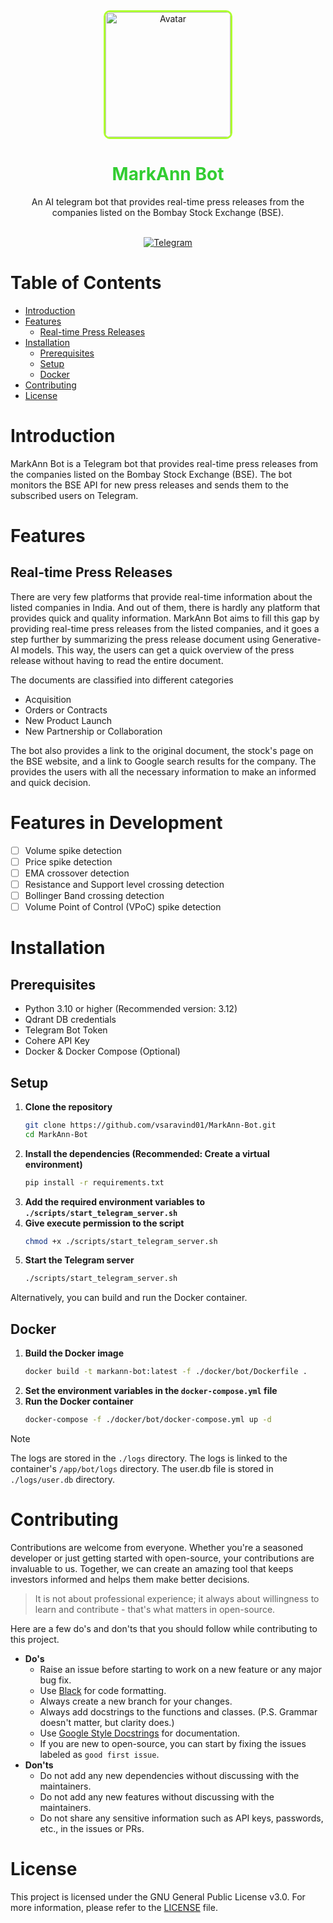 <div align="center">
    <img src="assets/avatar.png" alt="Avatar" width="200" height="200" style="border-radius: 10px; border: 3px solid greenyellow;display: block">
    <h1 style="color: limegreen">MarkAnn Bot</h1>
    <p>
        An AI telegram bot that provides real-time press releases from the companies
        listed on the Bombay Stock Exchange (BSE).
    </p>
    <br/>
    <a href="https://t.me/MarkAnn_Bot" target="_blank">
        <img src="https://img.shields.io/badge/MarkAnn_Bot-Telegram-blue?logo=telegram" alt="Telegram">
    </a>
</div>

# Table of Contents

- [Introduction](#introduction)
- [Features](#features)
  * [Real-time Press Releases](#real-time-press-releases)
- [Installation](#installation)
  * [Prerequisites](#prerequisites)
  * [Setup](#setup)
  * [Docker](#docker)
- [Contributing](#contributing)
- [License](#license)

# Introduction

MarkAnn Bot is a Telegram bot that provides real-time press releases 
from the companies listed on the Bombay Stock Exchange (BSE). The bot 
monitors the BSE API for new press releases and sends them to the
subscribed users on Telegram.

# Features

## Real-time Press Releases

There are very few platforms that provide real-time information about
the listed companies in India. And out of them, there is hardly any
platform that provides quick and quality information. MarkAnn Bot
aims to fill this gap by providing real-time press releases from the
listed companies, and it goes a step further by summarizing the press
release document using Generative-AI models. This way, the users can
get a quick overview of the press release without having to read the
entire document.

The documents are classified into different categories
* Acquisition
* Orders or Contracts
* New Product Launch
* New Partnership or Collaboration

The bot also provides a link to the original document, the stock's page
on the BSE website, and a link to Google search results for the company.
The provides the users with all the necessary information to make an
informed and quick decision.

# Features in Development

- [ ] Volume spike detection
- [ ] Price spike detection
- [ ] EMA crossover detection
- [ ] Resistance and Support level crossing detection
- [ ] Bollinger Band crossing detection
- [ ] Volume Point of Control (VPoC) spike detection

# Installation

## Prerequisites

- Python 3.10 or higher (Recommended version: 3.12)
- Qdrant DB credentials
- Telegram Bot Token
- Cohere API Key
- Docker & Docker Compose (Optional)

## Setup

1. **Clone the repository**
    ```bash
    git clone https://github.com/vsaravind01/MarkAnn-Bot.git
    cd MarkAnn-Bot
    ```
2. **Install the dependencies (Recommended: Create a virtual environment)**
    ```bash
    pip install -r requirements.txt
    ```
3. **Add the required environment variables to `./scripts/start_telegram_server.sh`**
4. **Give execute permission to the script**
    ```bash
    chmod +x ./scripts/start_telegram_server.sh
    ```
5. **Start the Telegram server**
    ```bash
    ./scripts/start_telegram_server.sh
    ```

Alternatively, you can build and run the Docker container.

## Docker

1. **Build the Docker image**
    ```bash
    docker build -t markann-bot:latest -f ./docker/bot/Dockerfile .
    ```
2. **Set the environment variables in the `docker-compose.yml` file**
3. **Run the Docker container**
    ```bash
    docker-compose -f ./docker/bot/docker-compose.yml up -d
    ```

> [!NOTE]
> The logs are stored in the `./logs` directory.
> The logs is linked to the container's `/app/bot/logs` directory.
> The user.db file is stored in `./logs/user.db` directory.

# Contributing

Contributions are welcome from everyone. Whether you're a seasoned developer 
or just getting started with open-source, your contributions are invaluable 
to us. Together, we can create an amazing tool that keeps investors informed 
and helps them make better decisions. 

> It is not about professional experience; 
it always about willingness to learn and contribute - 
that's what matters in open-source.


Here are a few do's and don'ts that you should follow while contributing to this project.

- **Do's**
  * Raise an issue before starting to work on a new feature or any major bug fix.
  * Use [Black](https://github.com/psf/black) for code formatting.
  * Always create a new branch for your changes.
  * Always add docstrings to the functions and classes. (P.S. Grammar doesn't matter, but clarity does.)
  * Use [Google Style Docstrings](https://google.github.io/styleguide/pyguide.html) for documentation.
  * If you are new to open-source, you can start by fixing the issues labeled as `good first issue`.
- **Don'ts**
  * Do not add any new dependencies without discussing with the maintainers.
  * Do not add any new features without discussing with the maintainers.
  * Do not share any sensitive information such as API keys, passwords, etc., in the issues or PRs.

# License

This project is licensed under the GNU General Public License v3.0.
For more information, please refer to the [LICENSE](LICENSE) file.
